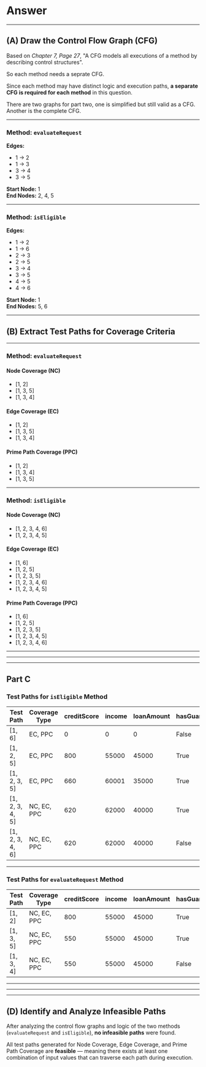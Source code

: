 # Answer

---

## (A) Draw the Control Flow Graph (CFG)

Based on *Chapter 7, Page 27*, "A CFG models all executions of a method by describing control structures".

So each method needs a seprate CFG.

Since each method may have distinct logic and execution paths, **a separate CFG is required for each method** in this question.

There are two graphs for part two, one is simplified but still valid as a CFG. Another is the complete CFG.

---

### Method: `evaluateRequest`

**Edges:**
- 1 → 2  
- 1 → 3  
- 3 → 4  
- 3 → 5  

**Start Node:** 1  
**End Nodes:** 2, 4, 5

---

### Method: `isEligible`

**Edges:**
- 1 → 2  
- 1 → 6  
- 2 → 3  
- 2 → 5  
- 3 → 4  
- 3 → 5  
- 4 → 5  
- 4 → 6  

**Start Node:** 1  
**End Nodes:** 5, 6

---

## (B) Extract Test Paths for Coverage Criteria

---

### Method: `evaluateRequest`

#### Node Coverage (NC)
- [1, 2]  
- [1, 3, 5]  
- [1, 3, 4]

#### Edge Coverage (EC)
- [1, 2]  
- [1, 3, 5]  
- [1, 3, 4]

#### Prime Path Coverage (PPC)
- [1, 2]  
- [1, 3, 4]  
- [1, 3, 5]

---

### Method: `isEligible`

#### Node Coverage (NC)
- [1, 2, 3, 4, 6]  
- [1, 2, 3, 4, 5]

#### Edge Coverage (EC)
- [1, 6]  
- [1, 2, 5]  
- [1, 2, 3, 5]  
- [1, 2, 3, 4, 6]  
- [1, 2, 3, 4, 5]

#### Prime Path Coverage (PPC)
- [1, 6]  
- [1, 2, 5]  
- [1, 2, 3, 5]  
- [1, 2, 3, 4, 5]  
- [1, 2, 3, 4, 6]


---
---
---
## Part C

### Test Paths for `isEligible` Method

| Test Path         | Coverage Type | creditScore | income | loanAmount | hasGuarantor | repaymentMonths | employmentStable | Expected Output |
|------------------|----------------|-------------|--------|------------|---------------|------------------|-------------------|------------------|
| [1, 6]           | EC, PPC        | 0           | 0      | 0          | False         | 0                | True              | false            |
| [1, 2, 5]        | EC, PPC        | 800         | 55000  | 45000      | True          | 2                | True              | true             |
| [1, 2, 3, 5]     | EC, PPC        | 660         | 60001  | 35000      | True          | 3                | True              | true             |
| [1, 2, 3, 4, 5]  | NC, EC, PPC    | 620         | 62000  | 40000      | True          | 20               | True              | true             |
| [1, 2, 3, 4, 6]  | NC, EC, PPC    | 620         | 62000  | 40000      | False         | 25               | False             | false            |


---

### Test Paths for `evaluateRequest` Method

| Test Path        | Coverage Type | creditScore | income | loanAmount | hasGuarantor | repaymentMonths | employmentStable | Expected Output         |
|------------------|----------------|-------------|--------|------------|---------------|------------------|-------------------|--------------------------|
| [1, 2]           | NC, EC, PPC    | 800         | 55000  | 45000      | True          | 2                | True              | APPROVED                 |
| [1, 3, 5]        | NC, EC, PPC    | 550         | 55000  | 45000      | True          | 2                | True              | PENDING                  |
| [1, 3, 4]        | NC, EC, PPC    | 550         | 55000  | 45000      | False         | 2                | False             | REJECTED_LOW_CREDIT      |


___
___
___

## (D) Identify and Analyze Infeasible Paths

After analyzing the control flow graphs and logic of the two methods (`evaluateRequest` and `isEligible`), **no infeasible paths** were found.

All test paths generated for Node Coverage, Edge Coverage, and Prime Path Coverage are **feasible** — meaning there exists at least one combination of input values that can traverse each path during execution.
